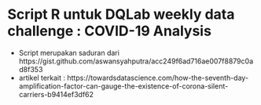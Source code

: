 # Script R  untuk DQLab weekly data challenge : COVID-19 Analysis
<ul>
  <li> Script merupakan saduran dari https://gist.github.com/aswansyahputra/acc249f6ad716ae007f8879c0ad8f353 </li>
    <li> artikel terkait : https://towardsdatascience.com/how-the-seventh-day-amplification-factor-can-gauge-the-existence-of-corona-silent-carriers-b9414ef3df62 </li>
</ul>
